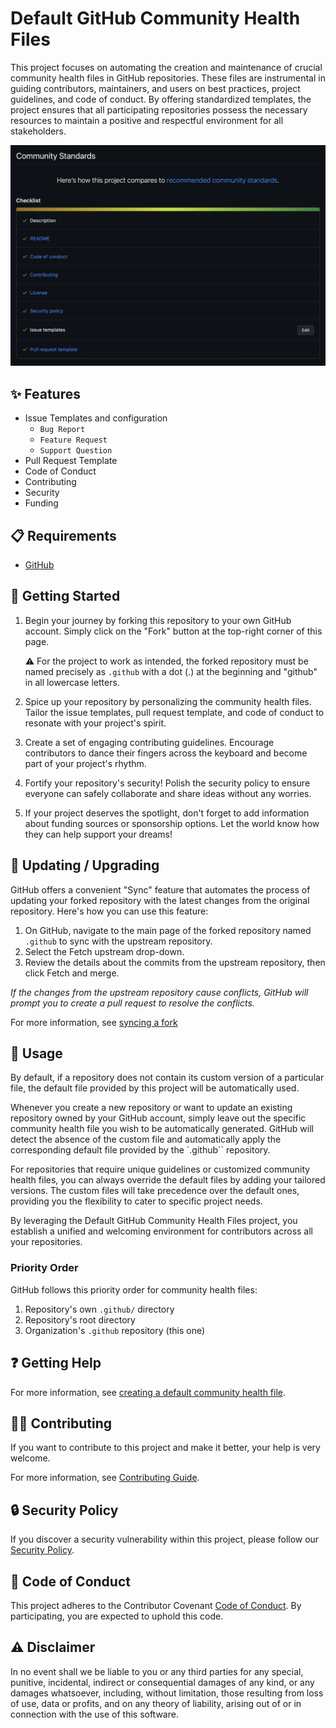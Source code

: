 # Default GitHub Community Health Files

This project focuses on automating the creation and maintenance of crucial
community health files in GitHub repositories. These files are instrumental in
guiding contributors, maintainers, and users on best practices, project
guidelines, and code of conduct. By offering standardized templates, the project
ensures that all participating repositories possess the necessary resources to
maintain a positive and respectful environment for all stakeholders.

![Screenshot](assets/screenshot.png)

## ✨ Features

- Issue Templates and configuration
  - `Bug Report`
  - `Feature Request`
  - `Support Question`
- Pull Request Template
- Code of Conduct
- Contributing
- Security
- Funding

## 📋 Requirements

- [GitHub](https://github.com)

## 🏁 Getting Started

01. Begin your journey by forking this repository to your own GitHub account.
    Simply click on the "Fork" button at the top-right corner of this page.

    ⚠️ For the project to work as intended, the forked repository must be named
    precisely as `.github` with a dot (.) at the beginning and "github" in all
    lowercase letters.
02. Spice up your repository by personalizing the community health files. Tailor
    the issue templates, pull request template, and code of conduct to resonate
    with your project's spirit.
03. Create a set of engaging contributing guidelines. Encourage contributors to
    dance their fingers across the keyboard and become part of your project's
    rhythm.
04. Fortify your repository's security! Polish the security policy to ensure
    everyone can safely collaborate and share ideas without any worries.
05. If your project deserves the spotlight, don't forget to add information
    about funding sources or sponsorship options. Let the world know how they
    can help support your dreams!

## 🔄 Updating / Upgrading

GitHub offers a convenient "Sync" feature that automates the process of updating
your forked repository with the latest changes from the original repository.
Here's how you can use this feature:

01. On GitHub, navigate to the main page of the forked repository named `.github`
    to sync with the upstream repository.
02. Select the Fetch upstream drop-down.
03. Review the details about the commits from the upstream repository, then
    click Fetch and merge.

*If the changes from the upstream repository cause conflicts, GitHub will prompt
you to create a pull request to resolve the conflicts.*

For more information, see [syncing a fork](https://docs.github.com/en/pull-requests/collaborating-with-pull-requests/working-with-forks/syncing-a-fork)

## 📝 Usage

By default, if a repository does not contain its custom version of a particular
file, the default file provided by this project will be automatically used.

Whenever you create a new repository or want to update an existing repository
owned by your GitHub account, simply leave out the specific community health
file you wish to be automatically generated. GitHub will detect the absence of
the custom file and automatically apply the corresponding default file provided
by the `.github`` repository.

For repositories that require unique guidelines or customized community health
files, you can always override the default files by adding your tailored
versions. The custom files will take precedence over the default ones, providing
you the flexibility to cater to specific project needs.

By leveraging the Default GitHub Community Health Files project, you establish a
unified and welcoming environment for contributors across all your repositories.

### Priority Order

GitHub follows this priority order for community health files:

1. Repository's own `.github/` directory
2. Repository's root directory
3. Organization's `.github` repository (this one)

## ❓ Getting Help

For more information, see [creating a default community health file](https://docs.github.com/en/communities/setting-up-your-project-for-healthy-contributions/creating-a-default-community-health-file).

## 🤝🏽 Contributing

If you want to contribute to this project and make it better, your help is very
welcome.

For more information, see [Contributing Guide](#contributing-ov-file).

## 🔒 Security Policy

If you discover a security vulnerability within this project, please follow our
[Security Policy](#security-ov-file).

## 📜 Code of Conduct

This project adheres to the Contributor Covenant [Code of Conduct](#coc-ov-file).
By participating, you are expected to uphold this code.

## ⚠️ Disclaimer

In no event shall we be liable to you or any third parties for any special,
punitive, incidental, indirect or consequential damages of any kind, or any
damages whatsoever, including, without limitation, those resulting from loss of
use, data or profits, and on any theory of liability, arising out of or in
connection with the use of this software.
